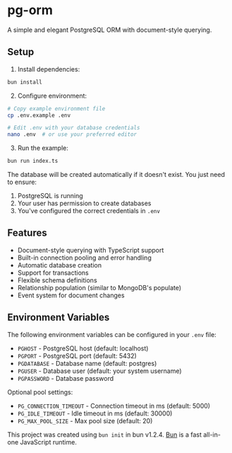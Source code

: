 # pg-orm

A simple and elegant PostgreSQL ORM with document-style querying.

## Setup

1. Install dependencies:
```bash
bun install
```

2. Configure environment:
```bash
# Copy example environment file
cp .env.example .env

# Edit .env with your database credentials
nano .env  # or use your preferred editor
```

3. Run the example:
```bash
bun run index.ts
```

The database will be created automatically if it doesn't exist. You just need to ensure:
1. PostgreSQL is running
2. Your user has permission to create databases
3. You've configured the correct credentials in `.env`

## Features

- Document-style querying with TypeScript support
- Built-in connection pooling and error handling
- Automatic database creation
- Support for transactions
- Flexible schema definitions
- Relationship population (similar to MongoDB's populate)
- Event system for document changes

## Environment Variables

The following environment variables can be configured in your `.env` file:

- `PGHOST` - PostgreSQL host (default: localhost)
- `PGPORT` - PostgreSQL port (default: 5432)
- `PGDATABASE` - Database name (default: postgres)
- `PGUSER` - Database user (default: your system username)
- `PGPASSWORD` - Database password

Optional pool settings:
- `PG_CONNECTION_TIMEOUT` - Connection timeout in ms (default: 5000)
- `PG_IDLE_TIMEOUT` - Idle timeout in ms (default: 30000)
- `PG_MAX_POOL_SIZE` - Max pool size (default: 20)

This project was created using `bun init` in bun v1.2.4. [Bun](https://bun.sh) is a fast all-in-one JavaScript runtime.
